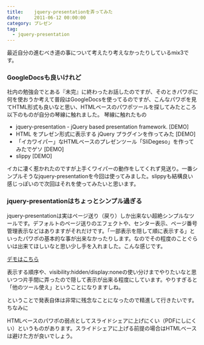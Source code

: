 ```yaml
---
title:    jquery-presentationを弄ってみた
date:     2011-06-12 00:00:00
category: プレゼン
tag:
  - jquery-presentation
---
```

最近自分の進むべき道の事について考えたり考えなかったりしているmix3です。

### GoogleDocsも良いけれど

社内の勉強会でとある『未完』に終わったお話したのですが、そのときパワポに何を使おうか考えて普段はGoogleDocsを使ってるのですが、こんなパワポを見てHTML形式も良いなと思い、HTMLベースのパワポツールを探してみたところ以下のものが自分の琴線に触れました。
琴線に触れたもの

* jquery-presentation - jQuery based presentation framework. [DEMO]
* HTML をプレゼン形式に表示する jQuery プラグインを作ってみた [DEMO]
* 「イカワイパー」なHTMLベースのプレゼンツール「SliDegeso」を作ってみたでゲソ [DEMO]
* slippy [DEMO]

イカに凄く惹かれたのですが上手くワイパーの動作をしてくれず見送り。一番シンプルそうなjquery-presentationを今回は使ってみました。slippyも結構良い感じっぽいので次回はそれを使ってみたいと思います。

### jquery-presentationはちょっとシンプル過ぎる

jquery-presentationは実はページ送り（戻り）しか出来ない超絶シンプルなツールです。デフォルトのページ送りのエフェクトや、センター表示、ページ番号管理表示などはありますがそれだけです。「一部表示を隠して順に表示する」といったパワポの基本的な事が出来なかったりします。なのでその程度のことぐらいは出来てほしいなと思い少し手を入れました。こんな感じです。

[デモはこちら](http://dl.dropbox.com/u/5299588/jquery-presentation/index.html)

<script src="https://gist.github.com/1019885.js"> </script>

表示する順序や、visibility:hidden/display:noneの使い分けまでやりたいなと思いつつ片手間に弄ったので隠して表示が出来る程度にしています。やりすぎると「他のツール使え」ということになりますしね。

ということで発表自体は非常に残念なことになったので精進して行きたいです。
ちなみに

HTMLベースのパワポの弱点としてスライドシェアに上げにくい（PDFにしにくい）というものがあります。スライドシェアに上げる前提の場合はHTMLベースは避けた方が良いでしょう。
